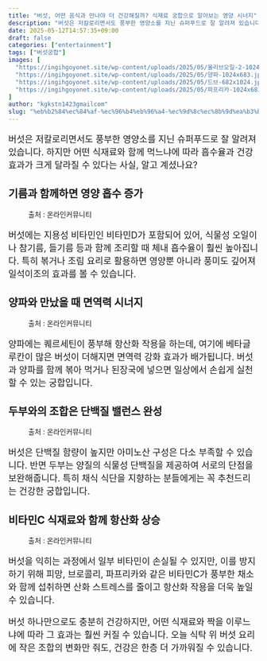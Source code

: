 ```yaml
---
title: "버섯, 어떤 음식과 만나야 더 건강해질까? 식재료 궁합으로 알아보는 영양 시너지"
description: "버섯은 저칼로리면서도 풍부한 영양소를 지닌 슈퍼푸드로 잘 알려져 있습니다. 하지만 어떤 식재료와 함께 먹느냐에 따라 흡수율과 건강 효과가 크게 달라질 수 있다는 사실, 알고 계셨나요?"
date: 2025-05-12T14:57:35+09:00
draft: false
categories: ["entertainment"]
tags: ["버섯궁합"]
images: [
  "https://ingihgoyonet.site/wp-content/uploads/2025/05/올리브오일-2-1024x683.jpg"
  "https://ingihgoyonet.site/wp-content/uploads/2025/05/양파-1024x683.jpg"
  "https://ingihgoyonet.site/wp-content/uploads/2025/05/드브-682x1024.jpg"
  "https://ingihgoyonet.site/wp-content/uploads/2025/05/파프리카-1024x683.jpg"
]
author: "kgkstn1423gmailcom"
slug: "%eb%b2%84%ec%84%af-%ec%96%b4%eb%96%a4-%ec%9d%8c%ec%8b%9d%ea%b3%bc-%eb%a7%8c%eb%82%98%ec%95%bc-%eb%8d%94-%ea%b1%b4%ea%b0%95%ed%95%b4%ec%a7%88%ea%b9%8c-%ec%8b%9d%ec%9e%ac%eb%a3%8c-%ea%b6%81%ed%95%a9"
---
```


<p style="font-size:18px">버섯은 저칼로리면서도 풍부한 영양소를 지닌 슈퍼푸드로 잘 알려져 있습니다. 하지만 어떤 식재료와 함께 먹느냐에 따라 흡수율과 건강 효과가 크게 달라질 수 있다는 사실, 알고 계셨나요?</p> <h2 >기름과 함께하면 영양 흡수 증가</h2> <figure ><img src="https://ingihgoyonet.site/wp-content/uploads/2025/05/올리브오일-2-1024x683.jpg" alt="" /><figcaption >출처 : 온라인커뮤니티</figcaption></figure> <p style="font-size:18px">버섯에는 지용성 비타민인 비타민D가 포함되어 있어, 식물성 오일이나 참기름, 들기름 등과 함께 조리할 때 체내 흡수율이 훨씬 높아집니다. 특히 볶거나 조림 요리로 활용하면 영양뿐 아니라 풍미도 깊어져 일석이조의 효과를 볼 수 있습니다.</p> <h2 >양파와 만났을 때 면역력 시너지</h2> <figure ><img src="https://ingihgoyonet.site/wp-content/uploads/2025/05/양파-1024x683.jpg" alt="" style="aspect-ratio:16/9;object-fit:cover"/><figcaption >출처 : 온라인커뮤니티</figcaption></figure> <p style="font-size:18px">양파에는 퀘르세틴이 풍부해 항산화 작용을 하는데, 여기에 베타글루칸이 많은 버섯이 더해지면 면역력 강화 효과가 배가됩니다. 버섯과 양파를 함께 볶아 먹거나 된장국에 넣으면 일상에서 손쉽게 실천할 수 있는 궁합입니다.</p> <h2 >두부와의 조합은 단백질 밸런스 완성</h2> <figure ><img src="https://ingihgoyonet.site/wp-content/uploads/2025/05/드브-682x1024.jpg" alt="" style="aspect-ratio:16/9;object-fit:cover"/><figcaption >출처 : 온라인커뮤니티</figcaption></figure> <p style="font-size:18px">버섯은 단백질 함량이 높지만 아미노산 구성은 다소 부족할 수 있습니다. 반면 두부는 양질의 식물성 단백질을 제공하여 서로의 단점을 보완해줍니다. 특히 채식 식단을 지향하는 분들에게는 꼭 추천드리는 건강한 궁합입니다.</p> <h2 >비타민C 식재료와 함께 항산화 상승</h2> <figure ><img src="https://ingihgoyonet.site/wp-content/uploads/2025/05/파프리카-1024x683.jpg" alt="" style="aspect-ratio:16/9;object-fit:cover"/><figcaption >출처 : 온라인커뮤니티</figcaption></figure> <p style="font-size:18px">버섯을 익히는 과정에서 일부 비타민이 손실될 수 있지만, 이를 방지하기 위해 피망, 브로콜리, 파프리카와 같은 비타민C가 풍부한 채소와 함께 섭취하면 산화 스트레스를 줄이고 항산화 작용을 더욱 높일 수 있습니다.</p> <p style="font-size:18px">버섯 하나만으로도 충분히 건강하지만, 어떤 식재료와 짝을 이루느냐에 따라 그 효과는 훨씬 커질 수 있습니다. 오늘 식탁 위 버섯 요리에 작은 조합의 변화만 줘도, 건강은 한층 더 가까워질 수 있습니다.</p>